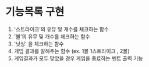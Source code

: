# 기능목록 구현
1. '스트라이크'의 유뮤 및 개수를 체크하는 함수
2. '볼'의 유무 및 개수를 체크하는 함수
3. '낫싱' 을 체크하는 함수
4. 게임 결과를 말해주는 함수 (ex. 1볼 1스트라이크 , 2볼)
5. 게임결과가 모두 맞았을 경우 게임을 종료하는 멘트 출력 기능